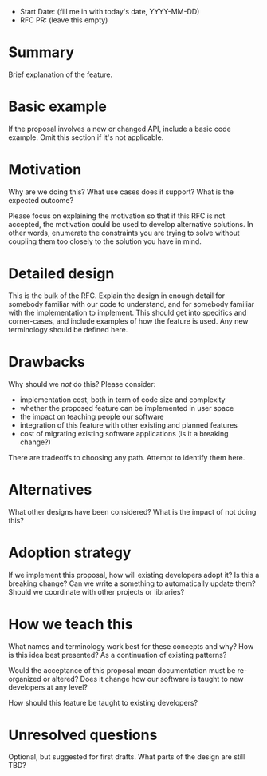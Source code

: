 - Start Date: (fill me in with today's date, YYYY-MM-DD)
- RFC PR: (leave this empty)

# Summary

Brief explanation of the feature.

# Basic example

If the proposal involves a new or changed API, include a basic code example.
Omit this section if it's not applicable.

# Motivation

Why are we doing this? What use cases does it support? What is the expected
outcome?

Please focus on explaining the motivation so that if this RFC is not accepted,
the motivation could be used to develop alternative solutions. In other words,
enumerate the constraints you are trying to solve without coupling them too
closely to the solution you have in mind.

# Detailed design

This is the bulk of the RFC. Explain the design in enough detail for somebody
familiar with our code to understand, and for somebody familiar with the
implementation to implement. This should get into specifics and corner-cases,
and include examples of how the feature is used. Any new terminology should be
defined here.

# Drawbacks

Why should we *not* do this? Please consider:

- implementation cost, both in term of code size and complexity
- whether the proposed feature can be implemented in user space
- the impact on teaching people our software
- integration of this feature with other existing and planned features
- cost of migrating existing software applications (is it a breaking change?)

There are tradeoffs to choosing any path. Attempt to identify them here.

# Alternatives

What other designs have been considered? What is the impact of not doing this?

# Adoption strategy

If we implement this proposal, how will existing developers adopt it? Is
this a breaking change? Can we write a something to automatically update them?
Should we coordinate with other projects or libraries?

# How we teach this

What names and terminology work best for these concepts and why? How is this
idea best presented? As a continuation of existing patterns?

Would the acceptance of this proposal mean documentation must be
re-organized or altered? Does it change how our software is taught to new
developers at any level?

How should this feature be taught to existing developers?

# Unresolved questions

Optional, but suggested for first drafts. What parts of the design are still
TBD?
